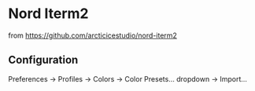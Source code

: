 # Nord Iterm2

from https://github.com/arcticicestudio/nord-iterm2

## Configuration

Preferences -> Profiles -> Colors -> Color Presets... dropdown -> Import...
